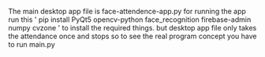 The main desktop app file is face-attendence-app.py
for running the app run this '
pip install PyQt5 opencv-python face_recognition firebase-admin numpy cvzone 
' to install the required things.
but desktop app file only takes the attendance once and stops so to see the real program concept you have to run main.py 
